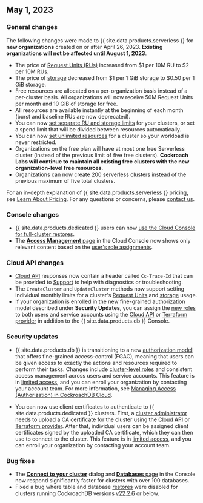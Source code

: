 ## May 1, 2023

<h3> General changes </h3>

The following changes were made to {{ site.data.products.serverless }} for **new organizations** created on or after April 26, 2023. **Existing organizations will not be affected until August 1, 2023**.

- The price of [Request Units (RUs)](../cockroachcloud/learn-about-request-units.html) increased from $1 per 10M RU to $2 per 10M RUs.
- The price of [storage](../cockroachcloud/architecture.html#storage) decreased from $1 per 1 GiB storage to $0.50 per 1 GiB storage.
- Free resources are allocated on a per-organization basis instead of a per-cluster basis. All organizations will now receive 50M Request Units per month and 10 GiB of storage for free.
- All resources are available instantly at the beginning of each month (burst and baseline RUs are now deprecated).
- You can now [set separate RU and storage limits](../cockroachcloud/serverless-cluster-management.html#edit-your-resource-limits) for your clusters, or set a spend limit that will be divided between resources automatically.
- You can now [set unlimited resources](../cockroachcloud/serverless-cluster-management.html#edit-your-resource-limits) for a cluster so your workload is never restricted.
- Organizations on the free plan will have at most one free Serverless cluster (instead of the previous limit of five free clusters). **Cockroach Labs will continue to maintain all existing free clusters with the new organization-level free resources**. 
- Organizations can now create 200 serverless clusters instead of the previous maximum of five total clusters.

For an in-depth explanation of {{ site.data.products.serverless }} pricing, see [Learn About Pricing](../cockroachcloud/learn-about-pricing.html). For any questions or concerns, please [contact us](https://cockroachlabs.com/support).

<h3> Console changes </h3>

- {{ site.data.products.dedicated }} users can now [use the Cloud Console for full-cluster restores](../cockroachcloud/use-managed-service-backups.html?filters=dedicated#restore-a-cluster).
- The [**Access Management** page](../cockroachcloud/managing-access.html) in the Cloud Console now shows only relevant content based on the [user's role assignments](../cockroachcloud/authorization.html#organization-user-roles).

<h3> Cloud API changes </h3>

- [Cloud API](../cockroachcloud/cloud-api.html) responses now contain a header called `Cc-Trace-Id` that can be provided to [Support](https://cockroachlabs.com/support) to help with diagnostics or troubleshooting.
- The `CreateCluster` and `UpdateCluster` methods now support setting individual monthly limits for a cluster's [Request Units](../cockroachcloud/architecture.html#request-unit-ru) and [storage](../cockroachcloud/architecture.html#storage) usage.
- If your organization is enrolled in the new fine-grained authorization model described under **Security Updates**, you can assign the [new roles](../cockroachcloud/authorization.html#organization-user-roles) to both users and service accounts using the [Cloud API](../cockroachcloud/cloud-api.html) or [Terraform provider](../cockroachcloud/provision-a-cluster-with-terraform.html) in addition to the {{ site.data.products.db }} Console. 

<h3> Security updates </h3>

- {{ site.data.products.db }} is transitioning to a new [authorization model](../cockroachcloud/authorization.html#overview-of-the-cockroachdb-cloud-two-level-authorization-model) that offers fine-grained access-control (FGAC), meaning that users can be given access to exactly the actions and resources required to perform their tasks. Changes include [cluster-level roles](../cockroachcloud/authorization.html#organization-user-roles) and consistent access management across users and service accounts. This feature is in [limited access](../{{site.versions["stable"]}}/cockroachdb-feature-availability.html), and you can enroll your organization by contacting your account team. For more information, see [Managing Access (Authorization) in CockroachDB Cloud](../cockroachcloud/managing-access.html).
  
- You can now use client certificates to authenticate to {{ site.data.products.dedicated }} clusters. First, a [cluster administrator](../cockroachcloud/authorization.html#organization-user-roles) needs to upload a CA certificate for the cluster using the [Cloud API](../cockroachcloud/cloud-api.html) or [Terraform provider](../cockroachcloud/provision-a-cluster-with-terraform.html). After that, individual users can be assigned client certificates signed by the uploaded CA certificate, which they can then use to connect to the cluster. This feature is in [limited access](../{{site.versions["stable"]}}/cockroachdb-feature-availability.html), and you can enroll your organization by contacting your account team.

<h3> Bug fixes </h3>

- The [**Connect to your cluster**](../cockroachcloud/connect-to-your-cluster.html) dialog and [**Databases** page](../cockroachcloud/databases-page.html) in the Console now respond significantly faster for clusters with over 100 databases.
- Fixed a bug where table and database [restores](../cockroachcloud/use-managed-service-backups.html) were disabled for clusters running CockroachDB versions [v22.2.6](v22.2.html#v22-2-6) or below.
